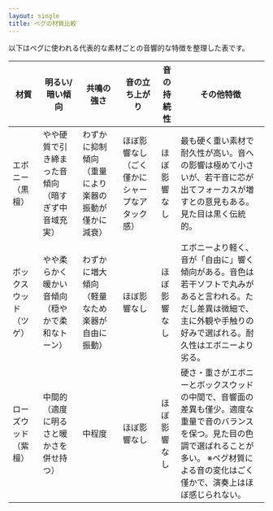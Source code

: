 ```yaml
---
layout: single
title: ペグの材質比較
---
```


以下はペグに使われる代表的な素材ごとの音響的な特徴を整理した表です。

| **材質**      | **明るい/暗い傾向**              | **共鳴の強さ**                  | **音の立ち上がり**             | **音の持続性** | **その他特徴**                                                                                           |
| ----------- | ------------------------- | -------------------------- | ----------------------- | --------- | --------------------------------------------------------------------------------------------------- |
| エボニー（黒檀）    | やや硬質で引き締まった音傾向（暗すぎず中音域充実） | わずかに抑制傾向（重量により楽器の振動が僅かに減衰） | ほぼ影響なし（ごく僅かにシャープなアタック感） | ほぼ影響なし    | 最も硬く重い素材で耐久性が高い。音への影響は極めて小さいが、若干音に芯が出てフォーカスが増すとの意見もある。見た目は黒く伝統的。                                    |
| ボックスウッド（ツゲ） | やや柔らかく暖かい音傾向（穏やかで柔和なトーン）  | わずかに増大傾向（軽量なため楽器が自由に振動）    | ほぼ影響なし                  | ほぼ影響なし    | エボニーより軽く、音が「自由に」響く傾向がある。音色は若干ソフトで丸みがあると言われる。ただし差異は微細で、主に外観や手触りの好みで選ばれる。耐久性はエボニーより劣る。                |
| ローズウッド（紫檀）  | 中間的（適度に明るさと暖かさを併せ持つ）      | 中程度                        | ほぼ影響なし                  | ほぼ影響なし    | 硬さ・重さがエボニーとボックスウッドの中間で、音響面の差異も僅少。適度な重量で音のバランスを保つ。見た目の色調で選ばれることが多い。 ※ペグ材質による音の変化はごく僅かで、演奏上はほぼ感じられない。 |

